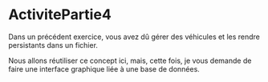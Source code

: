# ActivitePartie4

Dans un précédent exercice, vous avez dû gérer des véhicules et les rendre persistants dans un fichier.

Nous allons réutiliser ce concept ici, mais, cette fois, je vous demande de faire une interface graphique liée à une base de données.
